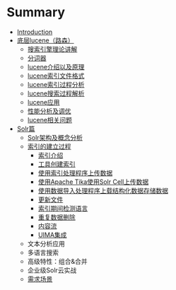 # Summary

* [Introduction](README.md)
* [底层lucene（路森）](di-ceng-lucene-ff08-lu-sen-ff09.md)
  * [搜索引擎理论讲解](di-ceng-lucene-ff08-lu-sen-ff09/sou-suo-yin-qing-li-lun-jiang-jie.md)
  * [分词器](di-ceng-lucene-ff08-lu-sen-ff09/fen-ci-qi.md)
  * [lucene介绍以及原理](di-ceng-lucene-ff08-lu-sen-ff09/lucenejie-shao-yi-ji-yuan-li.md)
  * [lucene索引文件格式](di-ceng-lucene-ff08-lu-sen-ff09/lucenesuo-yin-wen-jian-ge-shi.md)
  * [lucene索引过程分析](di-ceng-lucene-ff08-lu-sen-ff09/lucenejian-suo-guo-cheng-fen-xi.md)
  * [lucene搜索过程解析](di-ceng-lucene-ff08-lu-sen-ff09/lucenesou-suo-guo-cheng-jie-xi.md)
  * [lucene应用](di-ceng-lucene-ff08-lu-sen-ff09/luceneying-yong.md)
  * [性能分析及调优](di-ceng-lucene-ff08-lu-sen-ff09/xing-neng-fen-xi-ji-diao-you.md)
  * [lucene相关问题](di-ceng-lucene-ff08-lu-sen-ff09/lucenexiang-guan-wen-ti.md)
* [Solr篇](solrpian.md)
  * [Solr架构及概念分析](solrpian/solrjia-gou-ji-gai-nian-fen-xi.md)
  * [索引的建立过程](solrpian/suo-yin-de-jian-li-guo-cheng.md)
    * [索引介绍](solrpian/suo-yin-de-jian-li-guo-cheng/suo-yin-jie-shao.md)
    * [工具创建索引](solrpian/suo-yin-de-jian-li-guo-cheng/gong-ju-chuang-jian-suo-yin.md)
    * [使用索引处理程序上传数据](solrpian/suo-yin-de-jian-li-guo-cheng/shi-yong-suo-yin-chu-li-cheng-xu-shang-chuan-shu-ju.md)
    * [使用Apache Tika使用Solr Cell上传数据](solrpian/suo-yin-de-jian-li-guo-cheng/shi-yong-apache-tika-shi-yong-solr-cell-shang-chuan-shu-ju.md)
    * [使用数据导入处理程序上载结构化数据存储数据](solrpian/suo-yin-de-jian-li-guo-cheng/shi-yong-shu-ju-dao-ru-chu-li-cheng-xu-shang-zai-jie-gou-hua-shu-ju-cun-chu-shu-ju.md)
    * [更新文件](solrpian/suo-yin-de-jian-li-guo-cheng/geng-xin-wen-jian.md)
    * [索引期间检测语言](solrpian/suo-yin-de-jian-li-guo-cheng/suo-yin-qi-jian-jian-ce-yu-yan.md)
    * [重复数据删除](solrpian/suo-yin-de-jian-li-guo-cheng/zhong-fu-shu-ju-shan-chu.md)
    * [内容流](solrpian/suo-yin-de-jian-li-guo-cheng/nei-rong-liu.md)
    * [UIMA集成](solrpian/suo-yin-de-jian-li-guo-cheng/uimaji-cheng.md)
  * 文本分析应用
  * 多语言搜索
  * 高级特性：组合&合并
  * 企业级Solr云实战
  * [需求场景](solrpian/xu-qiu-chang-jing.md)


